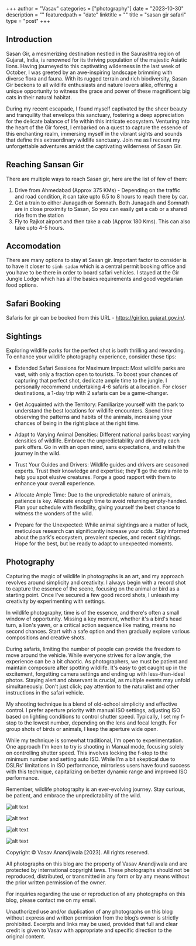 +++
author = "Vasav"
categories = ["photography"]
date = "2023-10-30"
description = ""
featuredpath = "date"
linktitle = ""
title = "sasan gir safari"
type = "post"
+++

## Introduction
Sasan Gir, a mesmerizing destination nestled in the Saurashtra region of Gujarat, India, is renowned for its thriving population of the majestic Asiatic lions. Having journeyed to this captivating wilderness in the last week of October, I was greeted by an awe-inspiring landscape brimming with diverse flora and fauna. With its rugged terrain and rich biodiversity, Sasan Gir beckons to all wildlife enthusiasts and nature lovers alike, offering a unique opportunity to witness the grace and power of these magnificent big cats in their natural habitat.

During my recent escapade, I found myself captivated by the sheer beauty and tranquility that envelops this sanctuary, fostering a deep appreciation for the delicate balance of life within this intricate ecosystem. Venturing into the heart of the Gir forest, I embarked on a quest to capture the essence of this enchanting realm, immersing myself in the vibrant sights and sounds that define this extraordinary wildlife sanctuary. Join me as I recount my unforgettable adventures amidst the captivating wilderness of Sasan Gir.

## Reaching Sansan Gir
There are multiple ways to reach Sasan gir, here are the list of few of them:

1. Drive from Ahmedabad (Approx 375 KMs) - Depending on the traffic and road condition, it can take upto 6.5 to 8 hours to reach there by car. 
2. Get a train to either Junagadh or Somnath. Both Junagadh and Somnath are in close proximity to Sasan, So you can easily get a cab or a shared ride from the station
3. Fly to Rajkot airport and then take a cab (Approx 180 Kms). This can also take upto 4-5 hours. 

## Accomodation
There are many options to stay at Sasan gir. Important factor to consider is to have it closer to `sinh sadan` which is a central permit booking office and you have to be there in order to board safari vehicles. I stayed at the Gir Jungle Lodge which has all the basics requirements and good vegetarian food options. 

## Safari Booking
Safaris for gir can be booked from this URL - https://girlion.gujarat.gov.in/.

## Sightings

Exploring wildlife parks for the perfect shot is both thrilling and rewarding. To enhance your wildlife photography experience, consider these tips:

- Extended Safari Sessions for Maximum Impact:
Most wildlife parks are vast, with only a fraction open to tourists. To boost your chances of capturing that perfect shot, dedicate ample time to the jungle. I personally recommend undertaking 4-6 safaris at a location. For closer destinations, a 1-day trip with 2 safaris can be a game-changer.

- Get Acquainted with the Territory:
Familiarize yourself with the park to understand the best locations for wildlife encounters. Spend time observing the patterns and habits of the animals, increasing your chances of being in the right place at the right time.

- Adapt to Varying Animal Densities:
Different national parks boast varying densities of wildlife. Embrace the unpredictability and diversity each park offers. Go in with an open mind, sans expectations, and relish the journey in the wild.

- Trust Your Guides and Drivers:
Wildlife guides and drivers are seasoned experts. Trust their knowledge and expertise; they'll go the extra mile to help you spot elusive creatures. Forge a good rapport with them to enhance your overall experience.

- Allocate Ample Time:
Due to the unpredictable nature of animals, patience is key. Allocate enough time to avoid returning empty-handed. Plan your schedule with flexibility, giving yourself the best chance to witness the wonders of the wild.

- Prepare for the Unexpected:
While animal sightings are a matter of luck, meticulous research can significantly increase your odds. Stay informed about the park's ecosystem, prevalent species, and recent sightings. Hope for the best, but be ready to adapt to unexpected moments.

## Photography
Capturing the magic of wildlife in photographs is an art, and my approach revolves around simplicity and creativity. I always begin with a record shot to capture the essence of the scene, focusing on the animal or bird as a starting point. Once I've secured a few good record shots, I unleash my creativity by experimenting with settings.

In wildlife photography, time is of the essence, and there's often a small window of opportunity. Missing a key moment, whether it's a bird's head turn, a lion's yawn, or a critical action sequence like mating, means no second chances. Start with a safe option and then gradually explore various compositions and creative shots.

During safaris, limiting the number of people can provide the freedom to move around the vehicle. While everyone strives for a low angle, the experience can be a bit chaotic. As photographers, we must be patient and maintain composure after spotting wildlife. It's easy to get caught up in the excitement, forgetting camera settings and ending up with less-than-ideal photos. Staying alert and observant is crucial, as multiple events may unfold simultaneously. Don't just click; pay attention to the naturalist and other instructions in the safari vehicle.

My shooting technique is a blend of old-school simplicity and effective control. I prefer aperture priority with manual ISO settings, adjusting ISO based on lighting conditions to control shutter speed. Typically, I set my f-stop to the lowest number, depending on the lens and focal length. For group shots of birds or animals, I keep the aperture wide open.

While my technique is somewhat traditional, I'm open to experimentation. One approach I'm keen to try is shooting in Manual mode, focusing solely on controlling shutter speed. This involves locking the f-stop to the minimum number and setting auto ISO. While I'm a bit skeptical due to DSLRs' limitations in ISO performance, mirrorless users have found success with this technique, capitalizing on better dynamic range and improved ISO performance.

Remember, wildlife photography is an ever-evolving journey. Stay curious, be patient, and embrace the unpredictability of the wild.

![alt text](https://github.com/vanandjiwala/vasav_blog/blob/master/public/img/blog/0B7A5512_low.jpg?raw=true)

![alt text](https://github.com/vanandjiwala/vasav_blog/blob/master/public/img/blog/0B7A0343_low.jpg?raw=true)

![alt text](https://github.com/vanandjiwala/vasav_blog/blob/master/public/img/blog/0B7A0400_low.jpg?raw=true)

![alt text](https://github.com/vanandjiwala/vasav_blog/blob/master/public/img/blog/0B7A5755_low.jpg?raw=true)

Copyright © Vasav Anandjiwala [2023]. All rights reserved.

All photographs on this blog are the property of Vasav Anandjiwala and are protected by international copyright laws. These photographs should not be reproduced, distributed, or transmitted in any form or by any means without the prior written permission of the owner.

For inquiries regarding the use or reproduction of any photographs on this blog, please contact me on my email.

Unauthorized use and/or duplication of any photographs on this blog without express and written permission from the blog’s owner is strictly prohibited. Excerpts and links may be used, provided that full and clear credit is given to Vasav with appropriate and specific direction to the original content.
